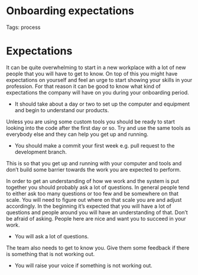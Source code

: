 # Onboarding expectations

Tags: process

# Expectations

It can be quite overwhelming to start in a new workplace with a lot of new people that you will have to get to know. On top of this you might have expectations on yourself and feel an urge to start showing your skills in your profession. For that reason it can be good to know what kind of expectations the company will have on you during your onboarding period.

- It should take about a day or two to set up the computer and equipment and begin to understand our products.

Unless you are using some custom tools you should be ready to start looking into the code after the first day or so. Try and use the same tools as everybody else and they can help you get up and running.

- You should make a commit your first week e.g. pull request to the development branch.

This is so that you get up and running with your computer and tools and don’t build some barrier towards the work you are expected to perform.

In order to get an understanding of how we work and the system is put together you should probably ask a lot of questions. In general people tend to either ask too many questions or too few and be somewhere on that scale. You will need to figure out where on that scale you are and adjust accordingly. In the beginning it’s expected that you will have a lot of questions and people around you will have an understanding of that. Don’t be afraid of asking. People here are nice and want you to succeed in your work.

- You will ask a lot of questions.

The team also needs to get to know you. Give them some feedback if there is something that is not working out.

- You will raise your voice if something is not working out.